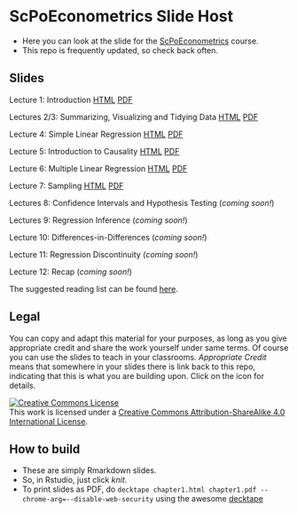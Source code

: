 # ScPoEconometrics Slide Host

* Here you can look at the slide for the [ScPoEconometrics](https://github.com/ScPoEcon/ScPoEconometrics) course.
* This repo is frequently updated, so check back often.


## Slides

Lecture 1: Introduction [HTML](https://raw.githack.com/ScPoEcon/ScPoEconometrics-Slides/master/chapter1/chapter1.html) [PDF](https://rawcdn.githack.com/ScPoEcon/ScPoEconometrics-Slides/master/chapter1/chapter1.pdf)

Lectures 2/3: Summarizing, Visualizing and Tidying Data [HTML](https://raw.githack.com/ScPoEcon/ScPoEconometrics-Slides/master/chapter2/chapter2.html) [PDF](https://rawcdn.githack.com/ScPoEcon/ScPoEconometrics-Slides/master/chapter2/chapter2.pdf)


Lecture 4: Simple Linear Regression [HTML](https://raw.githack.com/ScPoEcon/ScPoEconometrics-Slides/master/chapter3/chapter3.html) [PDF](https://rawcdn.githack.com/ScPoEcon/ScPoEconometrics-Slides/master/chapter3/chapter3.pdf)


Lecture 5: Introduction to Causality [HTML](https://raw.githack.com/ScPoEcon/ScPoEconometrics-Slides/master/chapter_causality/causality.html) [PDF](https://rawcdn.githack.com/ScPoEcon/ScPoEconometrics-Slides/master/chapter_causality/causality.pdf)

Lecture 6: Multiple Linear Regression [HTML](https://raw.githack.com/ScPoEcon/ScPoEconometrics-Slides/master/chapter4/chapter4.html) [PDF](https://rawcdn.githack.com/ScPoEcon/ScPoEconometrics-Slides/master/chapter4/chapter4.pdf)

Lecture 7: Sampling [HTML](https://raw.githack.com/ScPoEcon/ScPoEconometrics-Slides/master/chapter6/chapter6.html) [PDF](https://rawcdn.githack.com/ScPoEcon/ScPoEconometrics-Slides/master/chapter6/chapter6.pdf)

Lectures 8: Confidence Intervals and Hypothesis Testing (*coming soon!*)

Lectures 9: Regression Inference (*coming soon!*)

Lecture 10: Differences-in-Differences (*coming soon!*)

Lecture 11: Regression Discontinuity (*coming soon!*)

Lecture 12: Recap (*coming soon!*)

The suggested reading list can be found [here](https://github.com/ScPoEcon/ScPoEconometrics-Slides/blob/master/syllabus.md).

## Legal

You can copy and adapt this material for your purposes, as long as you give appropriate credit and share the work yourself  under same terms. Of course you can use the slides to teach in your classrooms. *Appropriate Credit* means that somewhere in your slides there is link back to this repo, indicating that this is what you are building upon. Click on the icon for details.

<a rel="license" href="http://creativecommons.org/licenses/by-sa/4.0/"><img alt="Creative Commons License" style="border-width:0" src="https://i.creativecommons.org/l/by-sa/4.0/88x31.png" /></a><br />This work is licensed under a <a rel="license" href="http://creativecommons.org/licenses/by-sa/4.0/">Creative Commons Attribution-ShareAlike 4.0 International License</a>.

## How to build

* These are simply Rmarkdown slides.
* So, in Rstudio, just click *knit*.
* To print slides as PDF, do 
```decktape chapter1.html chapter1.pdf --chrome-arg=--disable-web-security```
using the awesome [decktape](https://github.com/astefanutti/decktape)